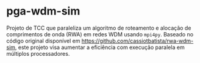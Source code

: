 # pga-wdm-sim
Projeto de TCC que paraleliza um algoritmo de roteamento e alocação de comprimentos de onda (RWA) em redes WDM usando `mpi4py`. Baseado no código original disponível em https://github.com/cassiotbatista/rwa-wdm-sim, este projeto visa aumentar a eficiência com execução paralela em múltiplos processadores.
